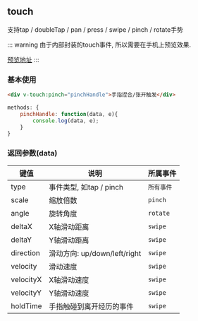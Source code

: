 ## touch
支持tap / doubleTap / pan / press / swipe / pinch / rotate手势

::: warning
由于内部封装的touch事件, 所以需要在手机上预览效果.

[预览地址](https://383514580.github.io/atom/#/touch)
:::

### 基本使用
``` html
<div v-touch:pinch="pinchHandle">手指捏合/张开触发</div>
```

``` javascript
methods: {
    pinchHandle: function(data, e){
        console.log(data, e);
    }
}
```

### 返回参数(data)
| 键值 | 说明 | 所属事件
|-----------|-----------|-----------|
| type | 事件类型, 如tap / pinch | `所有事件` |
| scale | 缩放倍数 | `pinch`|
| angle | 旋转角度 |`rotate`|
| deltaX | X轴滑动距离 | `swipe` |
| deltaY | Y轴滑动距离 | `swipe` |
| direction | 滑动方向: up/down/left/right | `swipe` |
| velocity | 滑动速度 | `swipe` |
| velocityX | X轴滑动速度 | `swipe` |
| velocityY | Y轴滑动速度 | `swipe` |
| holdTime | 手指触碰到离开经历的事件 | `swipe` |


                   
